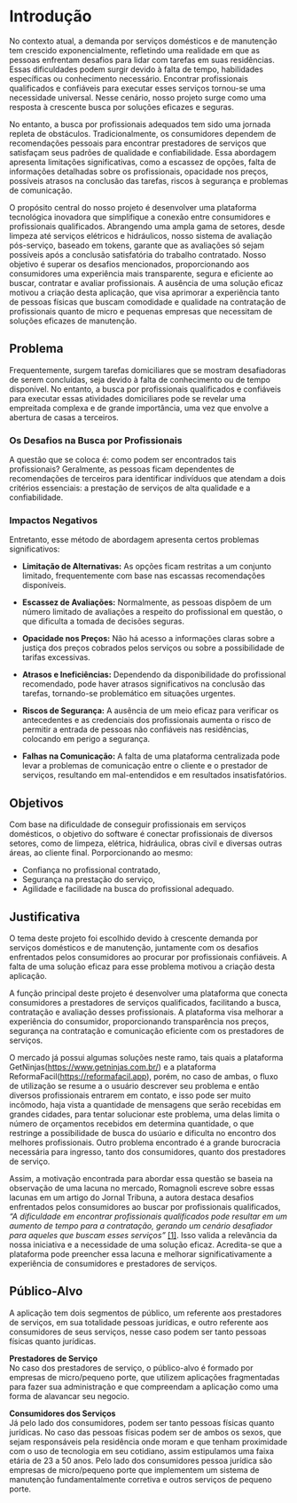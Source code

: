 # Introdução

No contexto atual, a demanda por serviços domésticos e de manutenção tem crescido exponencialmente, refletindo uma realidade em que as pessoas enfrentam desafios para lidar com tarefas em suas residências. Essas dificuldades podem surgir devido à falta de tempo, habilidades específicas ou conhecimento necessário. Encontrar profissionais qualificados e confiáveis para executar esses serviços tornou-se uma necessidade universal. Nesse cenário, nosso projeto surge como uma resposta à crescente busca por soluções eficazes e seguras.

No entanto, a busca por profissionais adequados tem sido uma jornada repleta de obstáculos. Tradicionalmente, os consumidores dependem de recomendações pessoais para encontrar prestadores de serviços que satisfaçam seus padrões de qualidade e confiabilidade. Essa abordagem apresenta limitações significativas, como a escassez de opções, falta de informações detalhadas sobre os profissionais, opacidade nos preços, possíveis atrasos na conclusão das tarefas, riscos à segurança e problemas de comunicação.

O propósito central do nosso projeto é desenvolver uma plataforma tecnológica inovadora que simplifique a conexão entre consumidores e profissionais qualificados. Abrangendo uma ampla gama de setores, desde limpeza até serviços elétricos e hidráulicos, nosso sistema de avaliação pós-serviço, baseado em tokens, garante que as avaliações só sejam possíveis após a conclusão satisfatória do trabalho contratado. Nosso objetivo é superar os desafios mencionados, proporcionando aos consumidores uma experiência mais transparente, segura e eficiente ao buscar, contratar e avaliar profissionais. A ausência de uma solução eficaz motivou a criação desta aplicação, que visa aprimorar a experiência tanto de pessoas físicas que buscam comodidade e qualidade na contratação de profissionais quanto de micro e pequenas empresas que necessitam de soluções eficazes de manutenção.

## Problema

Frequentemente, surgem tarefas domiciliares que se mostram desafiadoras de serem concluídas, seja devido à falta de conhecimento ou de tempo disponível. No entanto, a busca por profissionais qualificados e confiáveis para executar essas atividades domiciliares pode se revelar uma empreitada complexa e de grande importância, uma vez que envolve a abertura de casas a terceiros.

### Os Desafios na Busca por Profissionais

A questão que se coloca é: como podem ser encontrados tais profissionais? Geralmente, as pessoas ficam dependentes de recomendações de terceiros para identificar indivíduos que atendam a dois critérios essenciais: a prestação de serviços de alta qualidade e a confiabilidade.

### Impactos Negativos

Entretanto, esse método de abordagem apresenta certos problemas significativos:

- **Limitação de Alternativas:** As opções ficam restritas a um conjunto limitado, frequentemente com base nas escassas recomendações disponíveis.

- **Escassez de Avaliações:** Normalmente, as pessoas dispõem de um número limitado de avaliações a respeito do profissional em questão, o que dificulta a tomada de decisões seguras.

- **Opacidade nos Preços:** Não há acesso a informações claras sobre a justiça dos preços cobrados pelos serviços ou sobre a possibilidade de tarifas excessivas.

- **Atrasos e Ineficiências:** Dependendo da disponibilidade do profissional recomendado, pode haver atrasos significativos na conclusão das tarefas, tornando-se problemático em situações urgentes.

- **Riscos de Segurança:** A ausência de um meio eficaz para verificar os antecedentes e as credenciais dos profissionais aumenta o risco de permitir a entrada de pessoas não confiáveis nas residências, colocando em perigo a segurança.

- **Falhas na Comunicação:** A falta de uma plataforma centralizada pode levar a problemas de comunicação entre o cliente e o prestador de serviços, resultando em mal-entendidos e em resultados insatisfatórios.

## Objetivos

Com base na dificuldade de conseguir profissionais em serviços domésticos, o objetivo do software é conectar profissionais de diversos setores, como de limpeza, elétrica, hidráulica, obras civil e diversas outras áreas, ao cliente final. Porporcionando ao mesmo:
- Confiança no profissional contratado, 
- Segurança na prestação do serviço,
- Agilidade e facilidade na busca do profissional adequado. 

## Justificativa

O tema deste projeto foi escolhido devido à crescente demanda por serviços domésticos e de manutenção, juntamente com os desafios enfrentados pelos consumidores ao procurar por profissionais confiáveis. A falta de uma solução eficaz para esse problema motivou a criação desta aplicação.

A função principal deste projeto é desenvolver uma plataforma que conecta consumidores a prestadores de serviços qualificados, facilitando a busca, contratação e avaliação desses profissionais. A plataforma visa melhorar a experiência do consumidor, proporcionando transparência nos preços, segurança na contratação e comunicação eficiente com os prestadores de serviços.

O mercado já possui algumas soluções neste ramo, tais quais a plataforma GetNinjas(https://www.getninjas.com.br/) e a plataforma ReformaFacil(https://reformafacil.app), porém, no caso de ambas, o fluxo de utilização se resume a o usuário descrever seu problema e então diversos profissionais entrarem em contato, e isso pode ser muito incômodo, haja vista a quantidade de mensagens que serão recebidas em grandes cidades, para tentar solucionar este problema, uma delas limita o número de orçamentos recebidos em determina quantidade, o que restringe a possibilidade de busca do usúario e dificulta no encontro dos melhores profissionais. Outro problema encontrado é a grande burocracia necessária para ingresso, tanto dos consumidores, quanto dos prestadores de serviço.

Assim, a motivação encontrada para abordar essa questão se baseia na observação de uma lacuna no mercado, Romagnoli escreve sobre essas lacunas em um artigo do Jornal Tribuna, a autora destaca desafios enfrentados pelos consumidores ao buscar por profissionais qualificados, _“A dificuldade em encontrar profissionais qualificados pode resultar em um aumento de tempo para a contratação, gerando um cenário desafiador para aqueles que buscam esses serviços”_ [[1]](references.md). Isso valida a relevância da nossa iniciativa e a necessidade de uma solução eficaz. Acredita-se que a plataforma pode preencher essa lacuna e melhorar significativamente a experiência de consumidores e prestadores de serviços.

## Público-Alvo

A aplicação tem dois segmentos de público, um referente aos prestadores de serviços, em sua totalidade pessoas jurídicas, e outro referente aos consumidores de seus serviços, nesse caso podem ser tanto pessoas físicas quanto jurídicas.

**Prestadores de Serviço**<br>
No caso dos prestadores de serviço, o público-alvo é formado por empresas de micro/pequeno porte, que utilizem aplicações fragmentadas para fazer sua administração e que compreendam a aplicação como uma forma de alavancar seu negocio.

**Consumidores dos Serviços**<br>
Já pelo lado dos consumidores, podem ser tanto pessoas físicas quanto jurídicas. No caso das pessoas físicas podem ser de ambos os sexos, que sejam responsáveis pela residência onde moram e que tenham proximidade com o uso de tecnologia em seu cotidiano, assim estipulamos uma faixa etária de 23 a 50 anos. Pelo lado dos consumidores pessoa jurídica são empresas de micro/pequeno porte que implementem um sistema de manutenção fundamentalmente corretiva e outros serviços de pequeno porte.
